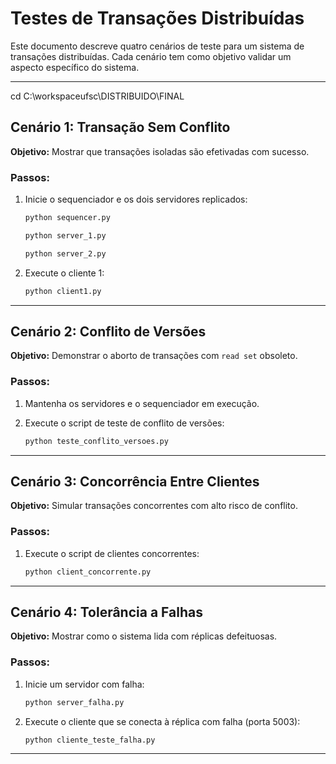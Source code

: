 # Testes de Transações Distribuídas

Este documento descreve quatro cenários de teste para um sistema de transações distribuídas. Cada cenário tem como objetivo validar um aspecto específico do sistema.

---
cd C:\workspaceufsc\DISTRIBUIDO\FINAL
## Cenário 1: Transação Sem Conflito

**Objetivo:** Mostrar que transações isoladas são efetivadas com sucesso.

### Passos:

1. Inicie o sequenciador e os dois servidores replicados:

   ```bash
   python sequencer.py
   ```
   ```bash
   python server_1.py
   ```
   ```bash
   python server_2.py
   ```
2. Execute o cliente 1:

   ```bash
   python client1.py
   ```

---

## Cenário 2: Conflito de Versões

**Objetivo:** Demonstrar o aborto de transações com `read set` obsoleto.

### Passos:

1. Mantenha os servidores e o sequenciador em execução.
2. Execute o script de teste de conflito de versões:

   ```bash
   python teste_conflito_versoes.py
   ```

---

## Cenário 3: Concorrência Entre Clientes

**Objetivo:** Simular transações concorrentes com alto risco de conflito.

### Passos:

1. Execute o script de clientes concorrentes:

   ```bash
   python client_concorrente.py
   ```

---

## Cenário 4: Tolerância a Falhas

**Objetivo:** Mostrar como o sistema lida com réplicas defeituosas.

### Passos:

1. Inicie um servidor com falha:

   ```bash
   python server_falha.py
   ```

2. Execute o cliente que se conecta à réplica com falha (porta 5003):

   ```bash
   python cliente_teste_falha.py
   ```

---

